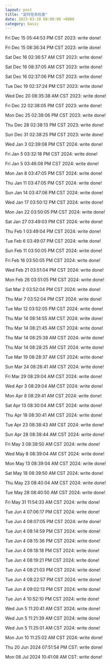 ```yaml
---
layout: post
title: "定时任务检查"
date: 2023-03-10 08:00:00 +0800
category: basic
---
```

Fri Dec 15 05:44:53 PM CST 2023: write done!

Fri Dec 15 08:36:34 PM CST 2023: write done!

Sat Dec 16 02:36:57 AM CST 2023: write done!

Sat Dec 16 08:37:05 AM CST 2023: write done!

Sat Dec 16 02:37:06 PM CST 2023: write done!

Tue Dec 19 02:37:24 PM CST 2023: write done!

Wed Dec 20 08:35:38 AM CST 2023: write done!

Fri Dec 22 02:38:05 PM CST 2023: write done!

Mon Dec 25 02:38:06 PM CST 2023: write done!

Thu Dec 28 02:38:13 PM CST 2023: write done!

Sun Dec 31 02:38:25 PM CST 2023: write done!

Wed Jan  3 02:39:08 PM CST 2024: write done!

Fri Jan  5 03:32:18 PM CST 2024: write done!

Fri Jan  5 03:46:08 PM CST 2024: write done!

Mon Jan  8 03:47:05 PM CST 2024: write done!

Thu Jan 11 03:47:05 PM CST 2024: write done!

Sun Jan 14 03:47:06 PM CST 2024: write done!

Wed Jan 17 03:50:12 PM CST 2024: write done!

Mon Jan 22 03:50:05 PM CST 2024: write done!

Sat Jan 27 03:49:03 PM CST 2024: write done!

Thu Feb  1 03:49:04 PM CST 2024: write done!

Tue Feb  6 03:49:07 PM CST 2024: write done!

Sun Feb 11 03:50:05 PM CST 2024: write done!

Fri Feb 16 03:50:05 PM CST 2024: write done!

Wed Feb 21 03:51:04 PM CST 2024: write done!

Mon Feb 26 03:51:05 PM CST 2024: write done!

Sat Mar  2 03:52:04 PM CST 2024: write done!

Thu Mar  7 03:52:04 PM CST 2024: write done!

Tue Mar 12 03:52:05 PM CST 2024: write done!

Thu Mar 14 08:14:55 AM CST 2024: write done!

Thu Mar 14 08:21:45 AM CST 2024: write done!

Thu Mar 14 08:25:38 AM CST 2024: write done!

Thu Mar 14 08:28:25 AM CST 2024: write done!

Tue Mar 19 08:28:37 AM CST 2024: write done!

Sun Mar 24 08:28:41 AM CST 2024: write done!

Fri Mar 29 08:29:04 AM CST 2024: write done!

Wed Apr  3 08:29:04 AM CST 2024: write done!

Mon Apr  8 08:29:41 AM CST 2024: write done!

Sat Apr 13 08:30:04 AM CST 2024: write done!

Thu Apr 18 08:30:41 AM CST 2024: write done!

Tue Apr 23 08:38:43 AM CST 2024: write done!

Sun Apr 28 08:38:44 AM CST 2024: write done!

Fri May  3 08:38:50 AM CST 2024: write done!

Wed May  8 08:39:04 AM CST 2024: write done!

Mon May 13 08:39:04 AM CST 2024: write done!

Sat May 18 08:39:50 AM CST 2024: write done!

Thu May 23 08:40:04 AM CST 2024: write done!

Tue May 28 08:40:50 AM CST 2024: write done!

Fri May 31 11:54:33 AM CST 2024: write done!

Tue Jun  4 07:06:17 PM CST 2024: write done!

Tue Jun  4 08:07:05 PM CST 2024: write done!

Tue Jun  4 08:14:59 PM CST 2024: write done!

Tue Jun  4 08:15:36 PM CST 2024: write done!

Tue Jun  4 08:18:18 PM CST 2024: write done!

Tue Jun  4 08:19:21 PM CST 2024: write done!

Tue Jun  4 08:21:03 PM CST 2024: write done!

Tue Jun  4 08:22:57 PM CST 2024: write done!

Tue Jun  4 09:02:13 PM CST 2024: write done!

Tue Jun  4 10:52:10 PM CST 2024: write done!

Wed Jun  5 11:20:41 AM CST 2024: write done!

Wed Jun  5 11:21:39 AM CST 2024: write done!

Wed Jun  5 11:25:01 AM CST 2024: write done!

Mon Jun 10 11:25:02 AM CST 2024: write done!

Thu 20 Jun 2024 07:51:54 PM CST: write done!

Mon 08 Jul 2024 10:41:08 AM CST: write done!

